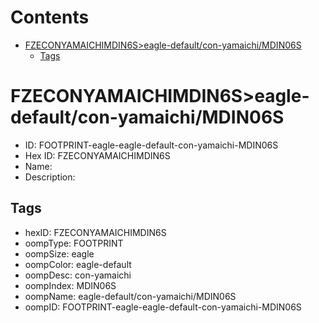 



Contents
========

* [FZECONYAMAICHIMDIN6S>eagle-default/con-yamaichi/MDIN06S](#fzeconyamaichimdin6seagle-defaultcon-yamaichimdin06s)
	* [Tags](#tags)

# FZECONYAMAICHIMDIN6S>eagle-default/con-yamaichi/MDIN06S

- ID: FOOTPRINT-eagle-eagle-default-con-yamaichi-MDIN06S
- Hex ID: FZECONYAMAICHIMDIN6S
- Name: 
- Description: 

## Tags

- hexID: FZECONYAMAICHIMDIN6S
- oompType: FOOTPRINT
- oompSize: eagle
- oompColor: eagle-default
- oompDesc: con-yamaichi
- oompIndex: MDIN06S
- oompName: eagle-default/con-yamaichi/MDIN06S
- oompID: FOOTPRINT-eagle-eagle-default-con-yamaichi-MDIN06S
